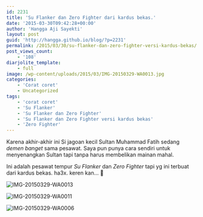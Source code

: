 ```yaml
---
id: 2231
title: 'Su Flanker dan Zero Fighter dari kardus bekas.'
date: '2015-03-30T09:42:28+00:00'
author: 'Hangga Aji Sayekti'
layout: post
guid: 'http://hangga.github.io/blog/?p=2231'
permalink: /2015/03/30/su-flanker-dan-zero-fighter-versi-kardus-bekas/
post_views_count:
    - '108'
diarjolite_template:
    - full
image: /wp-content/uploads/2015/03/IMG-20150329-WA0013.jpg
categories:
    - 'Corat coret'
    - Uncategorized
tags:
    - 'corat coret'
    - 'Su Flanker'
    - 'Su Flanker dan Zero Fighter'
    - 'Su Flanker dan Zero Fighter versi kardus bekas'
    - 'Zero Fighter'
---
```


Karena akhir-akhir ini Si jagoan kecil Sultan Muhammad Fatih sedang *demen banget* sama pesawat. Saya pun punya cara sendiri untuk menyenangkan Sultan tapi tanpa harus membelikan mainan mahal.

Ini adalah pesawat tempur *Su Flanker* dan *Zero Fighter* tapi yg ini terbuat dari kardus bekas. ha3x. keren kan… 🙂

![IMG-20150329-WA0013](http://hangga.github.io/blog1/wp-content/uploads/2015/03/IMG-20150329-WA0013-1024x768.jpg)

![IMG-20150329-WA0011](http://hangga.github.io/blog1/wp-content/uploads/2015/03/IMG-20150329-WA0011-1024x768.jpg)

![IMG-20150329-WA0006](http://hangga.github.io/blog1/wp-content/uploads/2015/03/IMG-20150329-WA0006-1024x768.jpg)